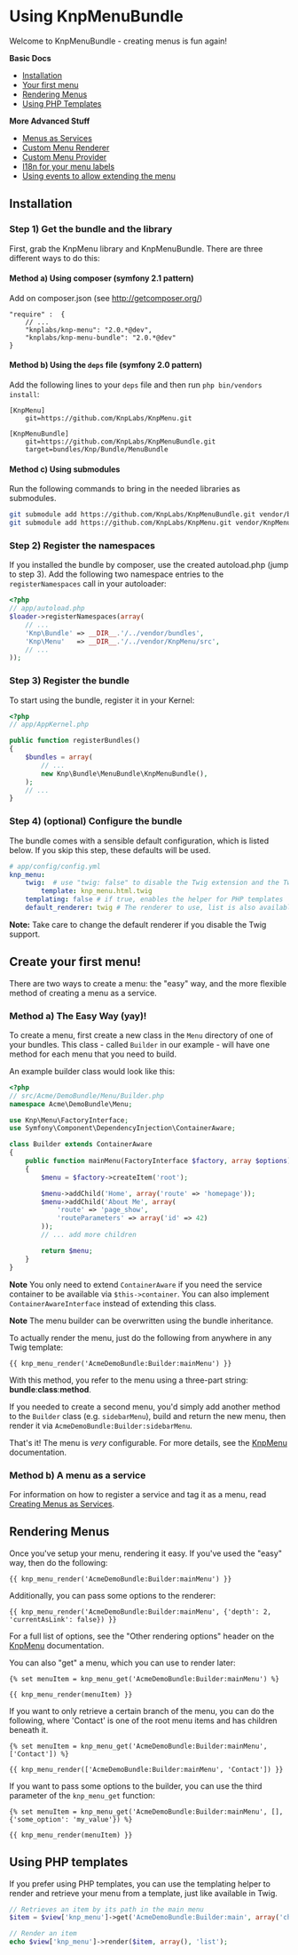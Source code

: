 Using KnpMenuBundle
===================

Welcome to KnpMenuBundle - creating menus is fun again!

**Basic Docs**

* [Installation](#installation)
* [Your first menu](#first-menu)
* [Rendering Menus](#rendering-menus)
* [Using PHP Templates](#php-templates)

**More Advanced Stuff**

* [Menus as Services](menu_service.md)
* [Custom Menu Renderer](custom_renderer.md)
* [Custom Menu Provider](custom_provider.md)
* [I18n for your menu labels](i18n.md)
* [Using events to allow extending the menu](events.md)

<a name="installation"></a>

## Installation

### Step 1) Get the bundle and the library

First, grab the KnpMenu library and KnpMenuBundle. There are three different ways
to do this:


#### Method a) Using composer (symfony 2.1 pattern)

Add on composer.json (see http://getcomposer.org/)

    "require" :  {
        // ...
        "knplabs/knp-menu": "2.0.*@dev",
        "knplabs/knp-menu-bundle": "2.0.*@dev"
    }

#### Method b) Using the `deps` file (symfony 2.0 pattern)

Add the following lines to your  `deps` file and then run `php bin/vendors
install`:

```
[KnpMenu]
    git=https://github.com/KnpLabs/KnpMenu.git

[KnpMenuBundle]
    git=https://github.com/KnpLabs/KnpMenuBundle.git
    target=bundles/Knp/Bundle/MenuBundle
```

#### Method c) Using submodules

Run the following commands to bring in the needed libraries as submodules.

```bash
git submodule add https://github.com/KnpLabs/KnpMenuBundle.git vendor/bundles/Knp/Bundle/MenuBundle
git submodule add https://github.com/KnpLabs/KnpMenu.git vendor/KnpMenu
```

### Step 2) Register the namespaces

If you installed the bundle by composer, use the created autoload.php  (jump to step 3).
Add the following two namespace entries to the `registerNamespaces` call
in your autoloader:

``` php
<?php
// app/autoload.php
$loader->registerNamespaces(array(
    // ...
    'Knp\Bundle' => __DIR__.'/../vendor/bundles',
    'Knp\Menu'   => __DIR__.'/../vendor/KnpMenu/src',
    // ...
));
```

### Step 3) Register the bundle

To start using the bundle, register it in your Kernel:

``` php
<?php
// app/AppKernel.php

public function registerBundles()
{
    $bundles = array(
        // ...
        new Knp\Bundle\MenuBundle\KnpMenuBundle(),
    );
    // ...
}
```

### Step 4) (optional) Configure the bundle

The bundle comes with a sensible default configuration, which is listed below.
If you skip this step, these defaults will be used.

```yaml
# app/config/config.yml
knp_menu:
    twig:  # use "twig: false" to disable the Twig extension and the TwigRenderer
        template: knp_menu.html.twig
    templating: false # if true, enables the helper for PHP templates
    default_renderer: twig # The renderer to use, list is also available by default
```

**Note:** Take care to change the default renderer if you disable the Twig support.

<a name="first-menu"></a>

## Create your first menu!

There are two ways to create a menu: the "easy" way, and the more flexible
method of creating a menu as a service.

### Method a) The Easy Way (yay)!

To create a menu, first create a new class in the `Menu` directory of one
of your bundles. This class - called `Builder` in our example - will have
one method for each menu that you need to build.

An example builder class would look like this:

```php
<?php
// src/Acme/DemoBundle/Menu/Builder.php
namespace Acme\DemoBundle\Menu;

use Knp\Menu\FactoryInterface;
use Symfony\Component\DependencyInjection\ContainerAware;

class Builder extends ContainerAware
{
    public function mainMenu(FactoryInterface $factory, array $options)
    {
        $menu = $factory->createItem('root');

        $menu->addChild('Home', array('route' => 'homepage'));
        $menu->addChild('About Me', array(
            'route' => 'page_show',
            'routeParameters' => array('id' => 42)
        ));
        // ... add more children

        return $menu;
    }
}
```

**Note** You only need to extend `ContainerAware` if you need the service
container to be available via `$this->container`. You can also implement
`ContainerAwareInterface` instead of extending this class.

**Note** The menu builder can be overwritten using the bundle inheritance.

To actually render the menu, just do the following from anywhere in any Twig
template:

```jinja
{{ knp_menu_render('AcmeDemoBundle:Builder:mainMenu') }}
```

With this method, you refer to the menu using a three-part string:
**bundle**:**class**:**method**.

If you needed to create a second menu, you'd simply add another method to
the `Builder` class (e.g. `sidebarMenu`), build and return the new menu,
then render it via `AcmeDemoBundle:Builder:sidebarMenu`.

That's it! The menu is *very* configurable. For more details, see the
[KnpMenu](https://github.com/KnpLabs/KnpMenu/blob/master/doc/01-Basic-Menus.markdown)
documentation.

### Method b) A menu as a service

For information on how to register a service and tag it as a menu, read
[Creating Menus as Services](https://github.com/KnpLabs/KnpMenuBundle/blob/master/Resources/doc/menu_service.md).

<a name="rendering-menus"></a>

## Rendering Menus

Once you've setup your menu, rendering it easy. If you've used the "easy"
way, then do the following:

```jinja
{{ knp_menu_render('AcmeDemoBundle:Builder:mainMenu') }}
```

Additionally, you can pass some options to the renderer:

```jinja
{{ knp_menu_render('AcmeDemoBundle:Builder:mainMenu', {'depth': 2, 'currentAsLink': false}) }}
```

For a full list of options, see the "Other rendering options" header on the
[KnpMenu](https://github.com/KnpLabs/KnpMenu/blob/master/doc/01-Basic-Menus.markdown) documentation.

You can also "get" a menu, which you can use to render later:

```jinja
{% set menuItem = knp_menu_get('AcmeDemoBundle:Builder:mainMenu') %}

{{ knp_menu_render(menuItem) }}
```

If you want to only retrieve a certain branch of the menu, you can do the
following, where 'Contact' is one of the root menu items and has children
beneath it.

```jinja
{% set menuItem = knp_menu_get('AcmeDemoBundle:Builder:mainMenu', ['Contact']) %}

{{ knp_menu_render(['AcmeDemoBundle:Builder:mainMenu', 'Contact']) }}
```

If you want to pass some options to the builder, you can use the third parameter
of the `knp_menu_get` function:

```jinja
{% set menuItem = knp_menu_get('AcmeDemoBundle:Builder:mainMenu', [], {'some_option': 'my_value'}) %}

{{ knp_menu_render(menuItem) }}
```

<a name="php-templates"></a>

## Using PHP templates

If you prefer using PHP templates, you can use the templating helper to render
and retrieve your menu from a template, just like available in Twig.

```php
// Retrieves an item by its path in the main menu
$item = $view['knp_menu']->get('AcmeDemoBundle:Builder:main', array('child'));

// Render an item
echo $view['knp_menu']->render($item, array(), 'list');
```
